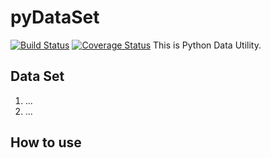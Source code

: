 # pyDataSet
[![Build Status](https://travis-ci.com/ImmortalChaos/pyDataSet.svg?branch=master)](https://travis-ci.com/ImmortalChaos/pyDataSet) [![Coverage Status](https://coveralls.io/repos/github/ImmortalChaos/pyDataSet/badge.svg?branch=issue%2F%232)](https://coveralls.io/github/ImmortalChaos/pyDataSet?branch=issue%2F%232)
This is Python Data Utility.

## Data Set
1. ...
2. ...

## How to use
